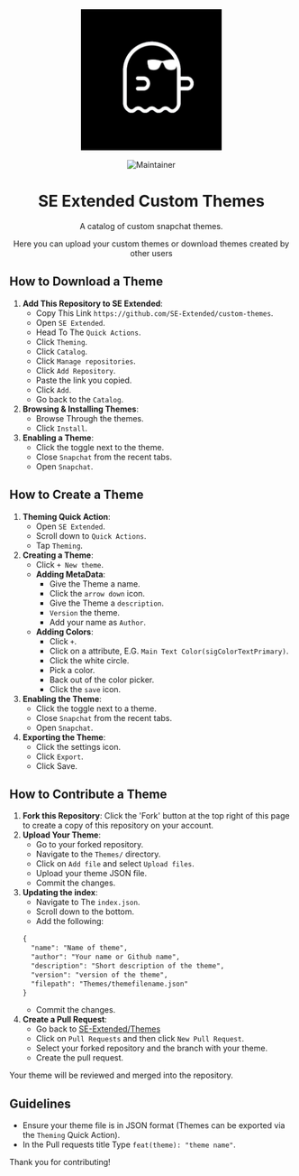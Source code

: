 <div align="center">
  <img src="https://raw.githubusercontent.com/bocajthomas/SE-Extended/dev/images/logo/SE%20Extended%20Logo.png" height="250" />

![Maintainer](https://img.shields.io/badge/maintainer-bocajthomas-black)

# SE Extended Custom Themes
A catalog of custom snapchat themes.

Here you can upload your custom themes or download themes created by other users
</div>

## How to Download a Theme
1. **Add This Repository to SE Extended**:
    - Copy This Link `https://github.com/SE-Extended/custom-themes`.
    - Open `SE Extended`.
    - Head To The `Quick Actions`.
    - Click `Theming`.
    - Click `Catalog`.
    - Click `Manage repositories`.
    - Click `Add Repository`.
    - Paste the link you copied.
    - Click `Add`.
    - Go back to the `Catalog`.
2. **Browsing & Installing Themes**:
    - Browse Through the themes.
    - Click `Install`.
3. **Enabling a Theme**:
    - Click the toggle next to the theme.
    - Close `Snapchat` from the recent tabs.
    - Open `Snapchat`.

## How to Create a Theme

1. **Theming Quick Action**:
    - Open `SE Extended`.
    - Scroll down to `Quick Actions`.
    - Tap `Theming`.
2. **Creating a Theme**:
   - Click `+ New theme`.
    - **Adding MetaData**:
       - Give the Theme a name.
       - Click the `arrow down` icon.
       - Give the Theme a `description`.
       - `Version` the theme.
       - Add your name as `Author`.
    - **Adding Colors**:
       - Click `+`.
       - Click on a attribute, E.G. `Main Text Color(sigColorTextPrimary)`.
       - Click the white circle.
       - Pick a color.
       - Back out of the color picker.
       - Click the `save` icon. 
3. **Enabling the Theme**:
    - Click the toggle next to a theme.
    - Close `Snapchat` from the recent tabs.
    - Open `Snapchat`.
4. **Exporting the Theme**:
    - Click the settings icon.
    - Click `Export`.
    - Click Save.

## How to Contribute a Theme

1. **Fork this Repository**: Click the 'Fork' button at the top right of this page to create a copy of this repository on your account.
2. **Upload Your Theme**:
    - Go to your forked repository.
    - Navigate to the `Themes/` directory.
    - Click on `Add file` and select `Upload files`.
    - Upload your theme JSON file.
    - Commit the changes.
3. **Updating the index**:
   - Navigate to The `index.json`.
   - Scroll down to the bottom.
   - Add the following:
    ```
    {
      "name": "Name of theme",
      "author": "Your name or Github name",
      "description": "Short description of the theme",
      "version": "version of the theme",
      "filepath": "Themes/themefilename.json"
    }
    ```
   - Commit the changes.
4. **Create a Pull Request**:
    - Go back to [SE-Extended/Themes](https://github.com/SE-Extended/custom-themes)
    - Click on `Pull Requests` and then click `New Pull Request`.
    - Select your forked repository and the branch with your theme.
    - Create the pull request.

Your theme will be reviewed and merged into the repository.
## Guidelines

- Ensure your theme file is in JSON format (Themes can be exported via the `Theming` Quick Action).
- In the Pull requests title Type `feat(theme): "theme name"`.

Thank you for contributing!
